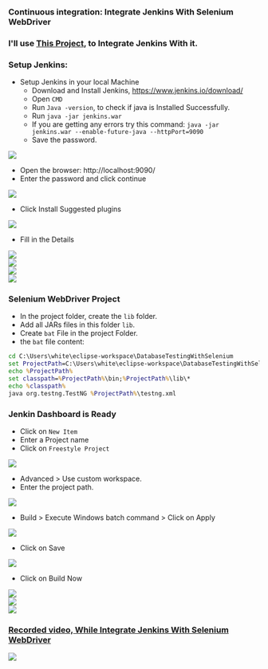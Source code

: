 ### Continuous integration: Integrate Jenkins With Selenium WebDriver 
### I'll use <a href='../DatabaseTestingUsingSelenium'>This Project</a>, to Integrate Jenkins With it.
### Setup Jenkins:
- Setup Jenkins in your local Machine
    - Download and Install Jenkins, https://www.jenkins.io/download/
    - Open `CMD`
    - Run `Java -version`, to check if java is Installed Successfully.
    - Run `java -jar jenkins.war`
    - If you are getting any errors try this command: `java -jar jenkins.war --enable-future-java --httpPort=9090`
    - Save the password.

<img src='img/img1.png' /></br>

- Open the browser: http://localhost:9090/
- Enter the password and click continue

<img src='img/img2.png' /></br>

- Click Install Suggested plugins

<img src='img/img3.png' /></br>

- Fill in the Details

<img src='img/img4.png' /></br>
<img src='img/img5.png' /></br>
<img src='img/img6.png' /></br>
<img src='img/img7.png' /></br>

### Selenium WebDriver Project

- In the project folder, create the `lib` folder.
- Add all JARs files in this folder `lib`.
- Create `bat` File in the project Folder.
- the `bat` file content:

```bat
cd C:\Users\white\eclipse-workspace\DatabaseTestingWithSelenium
set ProjectPath=C:\Users\white\eclipse-workspace\DatabaseTestingWithSelenium
echo %ProjectPath%
set classpath=%ProjectPath%\bin;%ProjectPath%\lib\*
echo %classpath%
java org.testng.TestNG %ProjectPath%\testng.xml
```

### Jenkin Dashboard is Ready
- Click on `New Item`
- Enter a Project name
- Click on `Freestyle Project`

<img src='img/img8.png' /></br>

- Advanced > Use custom workspace.
- Enter the project path.

<img src='img/img9.png' /></br>

- Build > Execute Windows batch command > Click on Apply

<img src='img/img10.png' /></br>

- Click on Save

<img src='img/img11.png' /></br>

- Click on Build Now

<img src='img/img12.png' /></br>
<img src='img/img13.png' /></br>
<img src='img/img14.png' /></br>

### <a href='https://youtu.be/LLSiWUSZiD4'>Recorded video, While Integrate Jenkins With Selenium WebDriver</a>

<img src='img/img15.gif' /></br>






